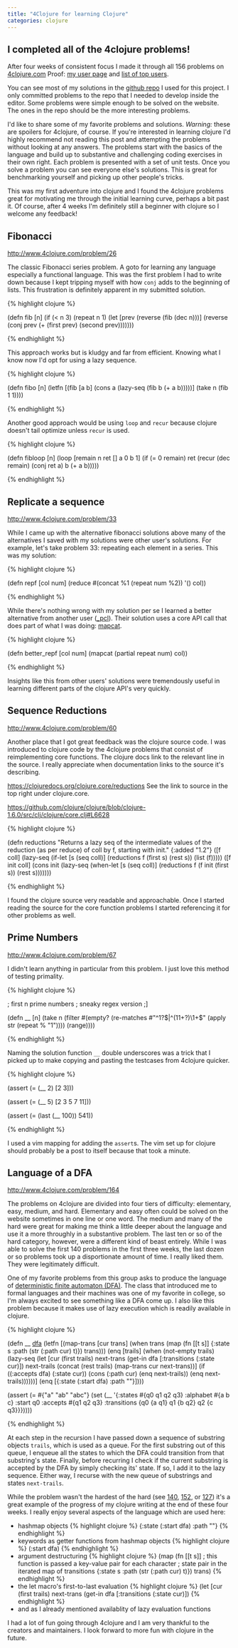 ```yaml
---
title: "4Clojure for learning Clojure"
categories: clojure
---
```


## I completed all of the 4clojure problems!

After four weeks of consistent focus I made it through all 156 problems on
[4clojure.com][4clojure] Proof: [my user page][devm33] and [list of top
users][users].

You can see most of my solutions in the [github repo][github] I used for this
project. I only committed problems to the repo that I needed to develop inside
the editor. Some problems were simple enough to be solved on the website.  The
ones in the repo should be the more interesting problems.

I'd like to share some of my favorite problems and solutions. _Warning:_ these
are spoilers for 4clojure, of course. If you're interested in learning clojure
I'd highly recommend not reading this post and attempting the problems without
looking at any answers. The problems start with the basics of the language and
build up to substantive and challenging coding exercises in their own right.
Each problem is presented with a set of unit tests. Once you solve a problem
you can see everyone else's solutions. This is great for benchmarking yourself
and picking up other people's tricks.

This was my first adventure into clojure and I found the 4clojure problems great
for motivating me through the initial learning curve, perhaps a bit past it. Of
course, after 4 weeks I'm definitely still a beginner with clojure so I welcome
any feedback!

## Fibonacci

<http://www.4clojure.com/problem/26>

The classic Fibonacci series problem. A goto for learning any language
especially a functional language. This was the first problem I had to write down
because I kept tripping myself with how `conj` adds to the beginning of lists. This
frustration is definitely apparent in my submitted solution.


{% highlight clojure %}

(defn fib [n]
  (if (< n 3)
    (repeat n 1)
    (let [prev (reverse (fib (dec n)))]
      (reverse (conj prev (+ (first prev) (second prev)))))))

{% endhighlight %}

This approach works but is kludgy and far from efficient. Knowing what I know
now I'd opt for using a lazy sequence.

{% highlight clojure %}

(defn fibo [n]
  (letfn [(fib [a b] (cons a (lazy-seq (fib b (+ a b)))))]
    (take n (fib 1 1))))

{% endhighlight %}

Another good approach would be using `loop` and `recur` because clojure doesn't
tail optimize unless `recur` is used.

{% highlight clojure %}

(defn fibloop [n]
  (loop [remain n ret [] a 0 b 1]
    (if (= 0 remain) ret
      (recur (dec remain)
             (conj ret a)
             b
             (+ a b)))))

{% endhighlight %}

## Replicate a sequence

<http://www.4clojure.com/problem/33>

While I came up with the alternative fibonacci solutions above many of the
alternatives I saved with my solutions were other user's solutions. For example,
let's take problem 33: repeating each element in a series. This was my solution:

{% highlight clojure %}

(defn repf [col num]
  (reduce #(concat %1 (repeat num %2)) '() col))

{% endhighlight %}

While there's nothing wrong with my solution per se I learned a better
alternative from another user ([\_pcl][pcl]). Their solution uses a core API call
that does part of what I was doing: [mapcat][mapcat].

{% highlight clojure %}

(defn better_repf [col num]
  (mapcat (partial repeat num) col))

{% endhighlight %}

Insights like this from other users' solutions were tremendously useful in
learning different parts of the clojure API's very quickly.

## Sequence Reductions

<http://www.4clojure.com/problem/60>

Another place that I got great feedback was the clojure source code.  I was
introduced to clojure code by the 4clojure problems that consist of
reimplementing core functions. The clojure docs link to the relevant line in
the source. I really appreciate when documentation links to the source it's
describing.

<https://clojuredocs.org/clojure.core/reductions> See the link to source in the
top right under clojure.core.

<https://github.com/clojure/clojure/blob/clojure-1.6.0/src/clj/clojure/core.clj#L6628>

{% highlight clojure %}

(defn reductions
  "Returns a lazy seq of the intermediate values of the reduction (as
  per reduce) of coll by f, starting with init."
  {:added "1.2"}
  ([f coll]
     (lazy-seq
      (if-let [s (seq coll)]
        (reductions f (first s) (rest s))
        (list (f)))))
  ([f init coll]
     (cons init
           (lazy-seq
            (when-let [s (seq coll)]
              (reductions f (f init (first s)) (rest s)))))))

{% endhighlight %}

I found the clojure source very readable and approachable. Once I started
reading the source for the core function problems I started referencing it for
other problems as well.


## Prime Numbers

<http://www.4clojure.com/problem/67>

I didn't learn anything in particular from this problem. I just love this method
of testing primality.

{% highlight clojure %}

; first n prime numbers
; sneaky regex version ;]

(defn __ [n]
  (take
    n
    (filter
      #(empty? (re-matches #"^1?$|^(11+?)\1+$" (apply str (repeat % "1"))))
      (range))))

{% endhighlight %}

Naming the solution function `__` double underscores was a trick that I picked
up to make copying and pasting the testcases from 4clojure quicker.

{% highlight clojure %}

(assert (= (__ 2) [2 3]))

(assert (= (__ 5) [2 3 5 7 11]))

(assert (= (last (__ 100)) 541))

{% endhighlight %}

I used a vim mapping for adding the `assert`s. The vim set up for clojure
should probably be a post to itself because that took a minute.

## Language of a DFA

<http://www.4clojure.com/problem/164>

The problems on 4clojure are divided into four tiers of difficulty: elementary,
easy, medium, and hard. Elementary and easy often could be solved on the website
sometimes in one line or one word. The medium and many of the hard were great
for making me think a little deeper about the language and use it a more
throughly in a substantive problem. The last ten or so of the hard category,
however, were a different kind of beast entirely. While I was able to solve the
first 140 problems in the first three weeks, the last dozen or so problems took
up a disportionate amount of time. I really liked them. They were legitimately
difficult.

One of my favorite problems from this group asks to produce the language of
[deterministic finite automaton (DFA)][DFA]. The class that introduced me to
formal languages and their machines was one of my favorite in college, so I'm
always excited to see something like a DFA come up. I also like this problem
because it makes use of lazy execution which is readily available in clojure.

{% highlight clojure %}

(defn __ [dfa]
  (letfn
    [(map-trans [cur trans]
       (when trans
         (map (fn [[t s]] {:state s :path (str (:path cur) t)}) trans)))
     (enq [trails]
       (when (not-empty trails)
         (lazy-seq
           (let [cur (first trails)
                 next-trans (get-in dfa [:transitions (:state cur)])
                 next-trails (concat (rest trails) (map-trans cur next-trans))]
             (if ((:accepts dfa) (:state cur))
               (cons (:path cur) (enq next-trails))
               (enq next-trails))))))]
    (enq [{:state (:start dfa) :path ""}])))

(assert (= #{"a" "ab" "abc"}
           (set (__ '{:states #{q0 q1 q2 q3}
                      :alphabet #{a b c}
                      :start q0
                      :accepts #{q1 q2 q3}
                      :transitions {q0 {a q1}
                                    q1 {b q2}
                                    q2 {c q3}}}))))

{% endhighlight %}

At each step in the recursion I have passed down a sequence of substring objects
`trails`, which is used as a queue. For the first substring out of this queue, I
enqueue all the states to which the DFA could transition from that substring's
state. Finally, before recurring I check if the current substring is accepted by
the DFA by simply checking its' state. If so, I add it to the lazy sequence.
Either way, I recurse with the new queue of substrings and states `next-trails`.

While the problem wasn't the hardest of the hard (see [140][140], [152][152], or
[127][127]) it's a great example of the progress of my clojure writing at the
end of these four weeks. I really enjoy several aspects of the language which
are used here:

- hashmap objects
{% highlight clojure %}
{:state (:start dfa) :path ""}
{% endhighlight %}
- keywords as getter functions from hashmap objects
{% highlight clojure %}
(:start dfa)
{% endhighlight %}
- argument destructuring
{% highlight clojure %}
(map
  (fn [[t s]]
    ; this function is passed a key-value pair for each character
    ; state pair in the iterated map of transitions
    {:state s :path (str (:path cur) t)})
  trans)
{% endhighlight %}
- the let macro's first-to-last evaluation
{% highlight clojure %}
(let [cur (first trails)
      next-trans (get-in dfa [:transitions (:state cur)])
{% endhighlight %}
- and as I already mentioned availablity of lazy evaluation functions

I had a lot of fun going through 4clojure and I am very thankful to the creators
and maintainers. I look forward to more fun with clojure in the future.


[4clojure]: http://www.4clojure.com/
[devm33]: http://www.4clojure.com/user/devm33
[users]: http://www.4clojure.com/users
[github]: https://github.com/devm33/4clojure_problems
[mapcat]: https://clojuredocs.org/clojure.core/mapcat
[DFA]: http://en.wikipedia.org/wiki/Deterministic_finite_automaton
[140]: http://www.4clojure.com/problem/140
[152]: http://www.4clojure.com/problem/152
[127]: http://www.4clojure.com/problem/127
[pcl]: http://www.4clojure.com/user/_pcl
